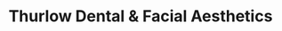 ---
title: "Thurlow Dental & Facial Aesthetics"
url: /horton-heath-eastleigh/thurlow-dental-und-facial-aesthetics/
shop: Kosmetik
---